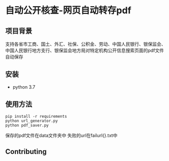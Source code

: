 # 自动公开核查-网页自动转存pdf
## 项目背景
支持各省市工商、国土、外汇、社保、公积金、劳动、中国人民银行、银保监会、中国人民银行地方支行、银保监会地方局对特定机构公开信息搜索页面的pdf文件自动保存

## 安装
- python 3.7

## 使用方法
```
pip install -r requirements
python url_generator.py
python pdf_saver.py
```
保存的pdf文件在data文件夹中
失败的url在failurl{}.txt中

## Contributing
